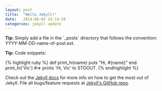 ```yaml
---
layout: post
title:  "Hello Jekyll!"
date:   2014-08-05 14:14:58
categories: jekyll update
---
```

<p>
<b>Tip:</b> Simply add a file in the `_posts` directory that follows the convention: YYYY-MM-DD-name-of-post.ext.
</p>
<p>
<b>Tip:</b> Code snippets:
</p>
{% highlight ruby %}
def print_hi(name)
  puts "Hi, #{name}"
end
print_hi('Vic')
#=> prints 'Hi, Vic' to STDOUT.
{% endhighlight %}

Check out the [Jekyll docs][jekyll] for more info on how to get the most out of Jekyll. File all bugs/feature requests at [Jekyll's GitHub repo][jekyll-gh].

[jekyll-gh]: https://github.com/jekyll/jekyll
[jekyll]:    http://jekyllrb.com
